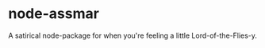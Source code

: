 node-assmar
===========

A satirical node-package for when you're feeling a little Lord-of-the-Flies-y.
